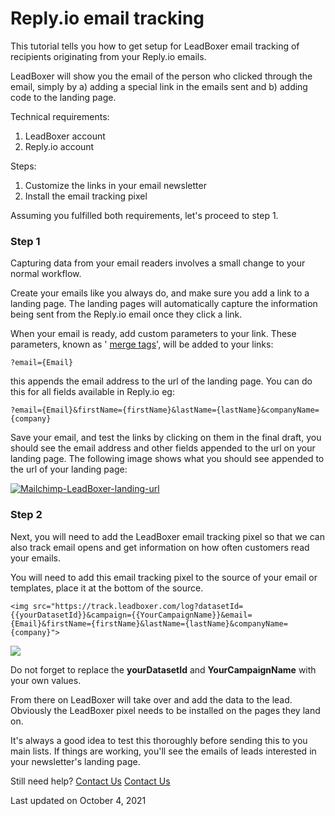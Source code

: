 # Reply.io email tracking

This tutorial tells you how to get setup for LeadBoxer email tracking of recipients originating from your Reply.io emails.

LeadBoxer will show you the email of the person who clicked through the email, simply by a) adding a special link in the emails sent and b) adding code to the landing page.

Technical requirements:

1. LeadBoxer account
2. Reply.io account

Steps:

1. Customize the links in your email newsletter
2. Install the email tracking pixel

Assuming you fulfilled both requirements, let's proceed to step 1.

### Step 1

Capturing data from your email readers involves a small change to your normal workflow.

Create your emails like you always do, and make sure you add a link to a landing page. The landing pages will automatically capture the information being sent from the Reply.io email once they click a link.

When your email is ready, add custom parameters to your link. These parameters, known as ' [merge tags](http://mailchimp.com/features/merge-tags/)', will be added to your links:

```
?email={Email}
```

this appends the email address to the url of the landing page. You can do this for all fields available in Reply.io eg:

```
?email={Email}&firstName={firstName}&lastName={lastName}&companyName={company}
```

Save your email, and test the links by clicking on them in the final draft, you should see the email address and other fields appended to the url on your landing page. The following image shows what you should see appended to the url of your landing page:

[![Mailchimp-LeadBoxer-landing-url](https://www.leadboxer.com/wp-content/uploads/2015/02/Mailchimp-LeadBoxer-landing-url.png)](https://www.leadboxer.com/wp-content/uploads/2015/02/Mailchimp-LeadBoxer-landing-url.png)

### Step 2

Next, you will need to add the LeadBoxer email tracking pixel so that we can also track email opens and get information on how often customers read your emails.

You will need to add this email tracking pixel to the source of your email or templates, place it at the bottom of the source.

```
<img src="https://track.leadboxer.com/log?datasetId={{yourDatasetId}}&campaign={{YourCampaignName}}&email={Email}&firstName={firstName}&lastName={lastName}&companyName={company}">
```

![](https://downloads.intercomcdn.com/i/o/29561275/7217a68d6af946526de3eac5/Material\_2016-08-26\_06-47-11.png)

Do not forget to replace the  **yourDatasetId** and **YourCampaignName** with your own values.

From there on LeadBoxer will take over and add the data to the lead. Obviously the LeadBoxer pixel needs to be installed on the pages they land on.&#x20;

It's always a good idea to test this thoroughly before sending this to you main lists. If things are working, you'll see the emails of leads interested in your newsletter's landing page.

Still need help? [Contact Us](broken-reference) [Contact Us](broken-reference)

Last updated on October 4, 2021
